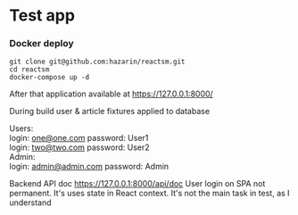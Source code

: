 # Test app

### Docker deploy
`git clone git@github.com:hazarin/reactsm.git`   
`cd reactsm`   
`docker-compose up -d`

After that application available at https://127.0.0.1:8000/

During build user & article fixtures applied to database

Users:   
login: one@one.com password: User1   
login: two@two.com password: User2   
Admin:   
login: admin@admin.com password: Admin

Backend API doc https://127.0.0.1:8000/api/doc
User login on SPA not permanent. It's uses state in React context.
It's not the main task in test, as I understand
